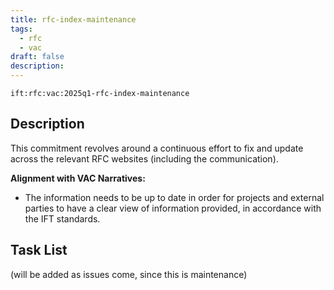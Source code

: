 ```yaml
---
title: rfc-index-maintenance
tags:
  - rfc
  - vac
draft: false
description:
---
```


`ift:rfc:vac:2025q1-rfc-index-maintenance`

## Description

This commitment revolves around a continuous effort to fix and update across the relevant RFC websites (including the communication).

**Alignment with VAC Narratives:**

- The information needs to be up to date in order for projects and external parties to have a clear view of information provided, in accordance with the IFT standards.

## Task List

(will be added as issues come, since this is maintenance)
